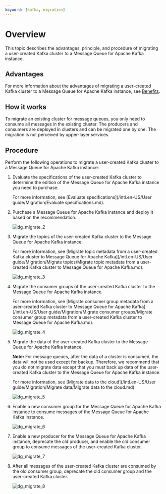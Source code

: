```yaml
---
keyword: [kafka, migration]
---
```


# Overview

This topic describes the advantages, principle, and procedure of migrating a user-created Kafka cluster to a Message Queue for Apache Kafka instance.

## Advantages

For more information about the advantages of migrating a user-created Kafka cluster to a Message Queue for Apache Kafka instance, see [Benefits](/intl.en-US/Introduction/Benefits.md).

## How it works

To migrate an existing cluster for message queues, you only need to consume all messages in the existing cluster. The producers and consumers are deployed in clusters and can be migrated one by one. The migration is not perceived by upper-layer services.

## Procedure

Perform the following operations to migrate a user-created Kafka cluster to a Message Queue for Apache Kafka instance:

1.  Evaluate the specifications of the user-created Kafka cluster to determine the edition of the Message Queue for Apache Kafka instance you need to purchase.

    For more information, see [Evaluate specifications](/intl.en-US/User guide/Migration/Evaluate specifications.md).

2.  Purchase a Message Queue for Apache Kafka instance and deploy it based on the recommendation.

    ![dg_migrate_2](https://static-aliyun-doc.oss-cn-hangzhou.aliyuncs.com/assets/img/en-US/5350549951/p137634.png)

3.  Migrate the topics of the user-created Kafka cluster to the Message Queue for Apache Kafka instance.

    For more information, see [Migrate topic metadata from a user-created Kafka cluster to Message Queue for Apache Kafka](/intl.en-US/User guide/Migration/Migrate topics/Migrate topic metadata from a user-created Kafka cluster to Message Queue for Apache
         Kafka.md).

    ![dg_migrate_3](https://static-aliyun-doc.oss-cn-hangzhou.aliyuncs.com/assets/img/en-US/5350549951/p137635.png)

4.  Migrate the consumer groups of the user-created Kafka cluster to the Message Queue for Apache Kafka instance.

    For more information, see [Migrate consumer group metadata from a user-created Kafka cluster to Message Queue for Apache Kafka](/intl.en-US/User guide/Migration/Migrate consumer groups/Migrate consumer group metadata from a user-created Kafka cluster to Message Queue
         for Apache Kafka.md).

    ![dg_migrate_4](https://static-aliyun-doc.oss-cn-hangzhou.aliyuncs.com/assets/img/en-US/5350549951/p137636.png)

5.  Migrate the data of the user-created Kafka cluster to the Message Queue for Apache Kafka instance.

    **Note:** For message queues, after the data of a cluster is consumed, the data will not be used except for backup. Therefore, we recommend that you do not migrate data except that you must back up data of the user-created Kafka cluster to the Message Queue for Apache Kafka instance.

    For more information, see [Migrate data to the cloud](/intl.en-US/User guide/Migration/Migrate data/Migrate data to the cloud.md).

    ![dg_migrate_5](https://static-aliyun-doc.oss-cn-hangzhou.aliyuncs.com/assets/img/en-US/5350549951/p137637.png)

6.  Enable a new consumer group for the Message Queue for Apache Kafka instance to consume messages of the Message Queue for Apache Kafka instance.

    ![dg_migrate_6](https://static-aliyun-doc.oss-cn-hangzhou.aliyuncs.com/assets/img/en-US/5350549951/p137638.png)

7.  Enable a new producer for the Message Queue for Apache Kafka instance, deprecate the old producer, and enable the old consumer group to consume messages of the user-created Kafka cluster.

    ![dg_migrate_7](https://static-aliyun-doc.oss-cn-hangzhou.aliyuncs.com/assets/img/en-US/6350549951/p137639.png)

8.  After all messages of the user-created Kafka cluster are consumed by the old consumer group, deprecate the old consumer group and the user-created Kafka cluster.

    ![dg_migrate_8](https://static-aliyun-doc.oss-cn-hangzhou.aliyuncs.com/assets/img/en-US/6350549951/p137642.png)


